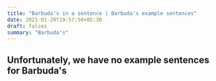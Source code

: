 ```yaml
---
title: "Barbuda's in a sentence | Barbuda's example sentences"
date: 2021-01-20T19:57:50+05:30
draft: falses
summary: "Barbuda's"
---
```

## Unfortunately, we have no example sentences for Barbuda's                 
